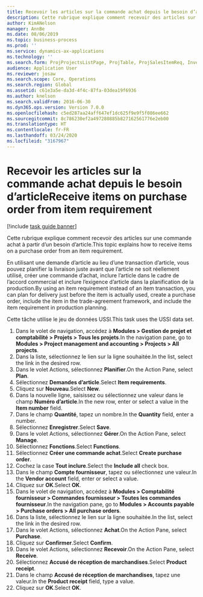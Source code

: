 ```yaml
---
title: Recevoir les articles sur la commande achat depuis le besoin d’article
description: Cette rubrique explique comment recevoir des articles sur une commande achat à partir d’un besoin d’article.
author: KimANelson
manager: AnnBe
ms.date: 08/06/2019
ms.topic: business-process
ms.prod: ''
ms.service: dynamics-ax-applications
ms.technology: ''
ms.search.form: ProjProjectsListPage, ProjTable, ProjSalesItemReq, InventItemIdLookupSimple, PurchCreateFromSalesOrder, VendAccountItemLookup, PurchTable, PurchEditLines
audience: Application User
ms.reviewer: josaw
ms.search.scope: Core, Operations
ms.search.region: Global
ms.assetid: c61e3a5e-da3d-4f4c-87fa-03dea19f6936
ms.author: knelson
ms.search.validFrom: 2016-06-30
ms.dyn365.ops.version: Version 7.0.0
ms.openlocfilehash: c5ed287aa24aff647ef1dc625f9e9f5f086ee662
ms.sourcegitcommit: 8c786230ef2a497280885b827162561776e2eb00
ms.translationtype: HT
ms.contentlocale: fr-FR
ms.lasthandoff: 03/24/2020
ms.locfileid: "3167967"
---
```

# <a name="receive-items-on-purchase-order-from-item-requirement"></a><span data-ttu-id="d76ff-103">Recevoir les articles sur la commande achat depuis le besoin d’article</span><span class="sxs-lookup"><span data-stu-id="d76ff-103">Receive items on purchase order from item requirement</span></span>

[!include [task guide banner](../../includes/task-guide-banner.md)]

<span data-ttu-id="d76ff-104">Cette rubrique explique comment recevoir des articles sur une commande achat à partir d’un besoin d’article.</span><span class="sxs-lookup"><span data-stu-id="d76ff-104">This topic explains how to receive items on a purchase order from an item requirement.</span></span>

<span data-ttu-id="d76ff-105">En utilisant une demande d’article au lieu d’une transaction d’article, vous pouvez planifier la livraison juste avant que l’article ne soit réellement utilisé, créer une commande d’achat, inclure l’article dans le cadre de l’accord commercial et inclure l’exigence d’article dans la planification de la production.</span><span class="sxs-lookup"><span data-stu-id="d76ff-105">By using an item requirement instead of an item transaction, you can plan for delivery just before the item is actually used, create a purchase order, include the item in the trade-agreement framework, and include the item requirement in production planning.</span></span> 

<span data-ttu-id="d76ff-106">Cette tâche utilise le jeu de données USSI.</span><span class="sxs-lookup"><span data-stu-id="d76ff-106">This task uses the USSI data set.</span></span>

1. <span data-ttu-id="d76ff-107">Dans le volet de navigation, accédez à **Modules > Gestion de projet et comptabilité > Projets > Tous les projets**.</span><span class="sxs-lookup"><span data-stu-id="d76ff-107">In the navigation pane, go to **Modules > Project management and accounting > Projects > All projects**.</span></span>
2. <span data-ttu-id="d76ff-108">Dans la liste, sélectionnez le lien sur la ligne souhaitée.</span><span class="sxs-lookup"><span data-stu-id="d76ff-108">In the list, select the link in the desired row.</span></span>
3. <span data-ttu-id="d76ff-109">Dans le volet Actions, sélectionnez **Planifier**.</span><span class="sxs-lookup"><span data-stu-id="d76ff-109">On the Action Pane, select **Plan**.</span></span>
4. <span data-ttu-id="d76ff-110">Sélectionnez **Demandes d’article**.</span><span class="sxs-lookup"><span data-stu-id="d76ff-110">Select **Item requirements**.</span></span>
5. <span data-ttu-id="d76ff-111">Cliquez sur **Nouveau**.</span><span class="sxs-lookup"><span data-stu-id="d76ff-111">Select **New**.</span></span>
6. <span data-ttu-id="d76ff-112">Dans la nouvelle ligne, saisissez ou sélectionnez une valeur dans le champ **Numéro d’article**.</span><span class="sxs-lookup"><span data-stu-id="d76ff-112">In the new row, enter or select a value in the **Item number** field.</span></span>
7. <span data-ttu-id="d76ff-113">Dans le champ **Quantité**, tapez un nombre.</span><span class="sxs-lookup"><span data-stu-id="d76ff-113">In the **Quantity** field, enter a number.</span></span>
8. <span data-ttu-id="d76ff-114">Sélectionnez **Enregistrer**.</span><span class="sxs-lookup"><span data-stu-id="d76ff-114">Select **Save**.</span></span>
9. <span data-ttu-id="d76ff-115">Dans le volet Actions, sélectionnez **Gérer**.</span><span class="sxs-lookup"><span data-stu-id="d76ff-115">On the Action Pane, select **Manage**.</span></span>
10. <span data-ttu-id="d76ff-116">Sélectionnez **Fonctions**.</span><span class="sxs-lookup"><span data-stu-id="d76ff-116">Select **Functions**.</span></span>
11. <span data-ttu-id="d76ff-117">Sélectionnez **Créer une commande achat**.</span><span class="sxs-lookup"><span data-stu-id="d76ff-117">Select **Create purchase order**.</span></span>
12. <span data-ttu-id="d76ff-118">Cochez la case **Tout inclure**.</span><span class="sxs-lookup"><span data-stu-id="d76ff-118">Select the **Include all** check box.</span></span>
13. <span data-ttu-id="d76ff-119">Dans le champ **Compte fournisseur**, tapez ou sélectionnez une valeur.</span><span class="sxs-lookup"><span data-stu-id="d76ff-119">In the **Vendor account** field, enter or select a value.</span></span>
14. <span data-ttu-id="d76ff-120">Cliquez sur **OK**.</span><span class="sxs-lookup"><span data-stu-id="d76ff-120">Select **OK**.</span></span>
15. <span data-ttu-id="d76ff-121">Dans le volet de navigation, accédez à **Modules > Comptabilité fournisseur > Commandes fournisseur > Toutes les commandes fournisseur**.</span><span class="sxs-lookup"><span data-stu-id="d76ff-121">In the navigation pane, go to **Modules > Accounts payable > Purchase orders > All purchase orders**.</span></span>
16. <span data-ttu-id="d76ff-122">Dans la liste, sélectionnez le lien sur la ligne souhaitée.</span><span class="sxs-lookup"><span data-stu-id="d76ff-122">In the list, select the link in the desired row.</span></span>
17. <span data-ttu-id="d76ff-123">Dans le volet Actions, sélectionnez **Achat**.</span><span class="sxs-lookup"><span data-stu-id="d76ff-123">On the Action Pane, select **Purchase**.</span></span>
18. <span data-ttu-id="d76ff-124">Cliquez sur **Confirmer**.</span><span class="sxs-lookup"><span data-stu-id="d76ff-124">Select **Confirm**.</span></span>
19. <span data-ttu-id="d76ff-125">Dans le volet Actions, sélectionnez **Recevoir**.</span><span class="sxs-lookup"><span data-stu-id="d76ff-125">On the Action Pane, select **Receive**.</span></span>
20. <span data-ttu-id="d76ff-126">Sélectionnez **Accusé de réception de marchandises**.</span><span class="sxs-lookup"><span data-stu-id="d76ff-126">Select **Product receipt**.</span></span>
21. <span data-ttu-id="d76ff-127">Dans le champ **Accusé de réception de marchandises**, tapez une valeur.</span><span class="sxs-lookup"><span data-stu-id="d76ff-127">In the **Product receipt** field, type a value.</span></span>
22. <span data-ttu-id="d76ff-128">Cliquez sur **OK**.</span><span class="sxs-lookup"><span data-stu-id="d76ff-128">Select **OK**.</span></span>

